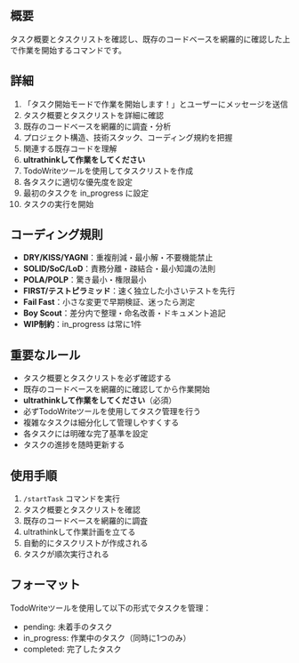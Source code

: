 ## 概要
タスク概要とタスクリストを確認し、既存のコードベースを網羅的に確認した上で作業を開始するコマンドです。

## 詳細
1. 「タスク開始モードで作業を開始します！」とユーザーにメッセージを送信
2. タスク概要とタスクリストを詳細に確認
3. 既存のコードベースを網羅的に調査・分析
4. プロジェクト構造、技術スタック、コーディング規約を把握
5. 関連する既存コードを理解
6. **ultrathinkして作業をしてください**
7. TodoWriteツールを使用してタスクリストを作成
8. 各タスクに適切な優先度を設定
9. 最初のタスクを in_progress に設定
10. タスクの実行を開始

## コーディング規則
- **DRY/KISS/YAGNI**：重複削減・最小解・不要機能禁止
- **SOLID/SoC/LoD**：責務分離・疎結合・最小知識の法則
- **POLA/POLP**：驚き最小・権限最小
- **FIRST/テストピラミッド**：速く独立した小さいテストを先行
- **Fail Fast**：小さな変更で早期検証、迷ったら測定
- **Boy Scout**：差分内で整理・命名改善・ドキュメント追記
- **WIP制約**：in_progress は常に1件

## 重要なルール
- タスク概要とタスクリストを必ず確認する
- 既存のコードベースを網羅的に確認してから作業開始
- **ultrathinkして作業をしてください**（必須）
- 必ずTodoWriteツールを使用してタスク管理を行う
- 複雑なタスクは細分化して管理しやすくする
- 各タスクには明確な完了基準を設定
- タスクの進捗を随時更新する

## 使用手順
1. `/startTask` コマンドを実行
2. タスク概要とタスクリストを確認
3. 既存のコードベースを網羅的に調査
4. ultrathinkして作業計画を立てる
5. 自動的にタスクリストが作成される
6. タスクが順次実行される

## フォーマット
TodoWriteツールを使用して以下の形式でタスクを管理：
- pending: 未着手のタスク
- in_progress: 作業中のタスク（同時に1つのみ）
- completed: 完了したタスク
